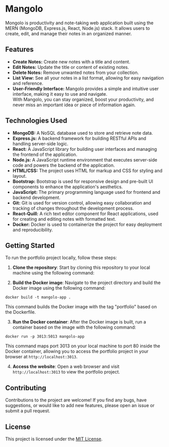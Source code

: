 # Mangolo

Mongolo is productivity and note-taking web application built using the MERN (MongoDB, Express.js, React, Node.js) stack. It allows users to create, edit, and manage their notes in an organized manner. 

## Features


- **Create Notes:**  Create new notes with a title and content.</li>
- **Edit Notes:**  Update the title or content of existing notes.</li>
- **Delete Notes:**  Remove unwanted notes from your collection.</li>
- **List View:**  See all your notes in a list format, allowing for easy navigation and reference.</li>
- **User-Friendly Interface:**  Mangolo provides a simple and intuitive user interface, making it easy to use and navigate.</li>
With Mangolo, you can stay organized, boost your productivity, and never miss an important idea or piece of information again.

## Technologies Used

- **MongoDB:** A NoSQL database used to store and retrieve note data.
- **Express.js:** A backend framework for building RESTful APIs and handling server-side logic.
- **React:** A JavaScript library for building user interfaces and managing the frontend of the application.
- **Node.js:** A JavaScript runtime environment that executes server-side code and powers the backend of the application.
- **HTML/CSS:** The project uses HTML for markup and CSS for styling and layout.
- **Bootstrap:** Bootstrap is used for responsive design and pre-built UI components to enhance the application's aesthetics.
- **JavaScript:** The primary programming language used for frontend and backend development.
- **Git:** Git is used for version control, allowing easy collaboration and tracking of changes throughout the development process.
- **React-Quill:**  A rich text editor component for React applications, used for creating and editing notes with formatted text.
- **Docker:** Docker is used to containerize the project for easy deployment and reproducibility.

## Getting Started

To run the portfolio project locally, follow these steps:

1. **Clone the repository**: Start by cloning this repository to your local machine using the following command:

2. **Build the Docker image**: Navigate to the project directory and build the Docker image using the following command:

`docker build -t mangolo-app .`

This command builds the Docker image with the tag "portfolio" based on the Dockerfile.

3. **Run the Docker container**: After the Docker image is built, run a container based on the image with the following command:

`docker run -p 3013:5013 mangolo-app`

This command maps port 3013 on your local machine to port 80 inside the Docker container, allowing you to access the portfolio project in your browser at `http://localhost:3013`.

4. **Access the website**: Open a web browser and visit `http://localhost:3013` to view the portfolio project.


## Contributing

Contributions to the project are welcome! If you find any bugs, have suggestions, or would like to add new features, please open an issue or submit a pull request.

## License

This project is licensed under the [MIT License](LICENSE.md).

